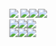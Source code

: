 ![](https://gist.github.com/brudnak/aba00c9a1c92d226f68e8ad8ba1e0a40/raw/e1e4a92f6072d15014f19aa8903d24a1ac0c41a4/nyan-cat.gif)
![](https://media.discordapp.net/attachments/923473743400013895/1124870036075577445/image0.gif)![](https://media.discordapp.net/attachments/923473743400013895/1124870036075577445/image0.gif)![](https://media.discordapp.net/attachments/923473743400013895/1124870036075577445/image0.gif)<br>
![](https://media.discordapp.net/attachments/923473743400013895/1124870036075577445/image0.gif)![](https://media.discordapp.net/attachments/923473743400013895/1124870036075577445/image0.gif)![](https://media.discordapp.net/attachments/923473743400013895/1124870036075577445/image0.gif)<br>
![](https://media.discordapp.net/attachments/923473743400013895/1124870036075577445/image0.gif)![](https://media.discordapp.net/attachments/923473743400013895/1124870036075577445/image0.gif)![](https://media.discordapp.net/attachments/923473743400013895/1124870036075577445/image0.gif)<br>
